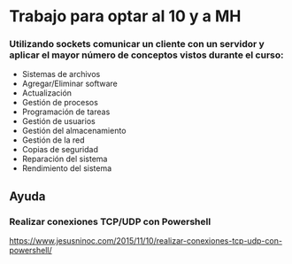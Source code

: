 # Trabajo para optar al 10 y a MH
### Utilizando sockets comunicar un cliente con un servidor y aplicar el mayor número de conceptos vistos durante el curso:
- Sistemas de archivos
- Agregar/Eliminar software
- Actualización
- Gestión de procesos
- Programación de tareas
- Gestión de usuarios
- Gestión del almacenamiento
- Gestión de la red
- Copias de seguridad
- Reparación del sistema
- Rendimiento del sistema

## Ayuda
### Realizar conexiones TCP/UDP con Powershell
https://www.jesusninoc.com/2015/11/10/realizar-conexiones-tcp-udp-con-powershell/
